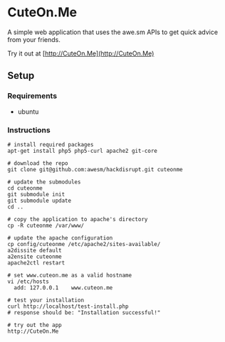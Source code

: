 # CuteOn.Me
A simple web application that uses the awe.sm APIs to get quick advice from your friends.  

Try it out at [http://CuteOn.Me](http://CuteOn.Me)

## Setup

### Requirements
*  ubuntu

### Instructions
    # install required packages
    apt-get install php5 php5-curl apache2 git-core

    # download the repo
    git clone git@github.com:awesm/hackdisrupt.git cuteonme

    # update the submodules
    cd cuteonme
    git submodule init
    git submodule update
    cd ..

    # copy the application to apache's directory
    cp -R cuteonme /var/www/

    # update the apache configuration
    cp config/cuteonme /etc/apache2/sites-available/
    a2dissite default
    a2ensite cuteonme
    apache2ctl restart
    
    # set www.cuteon.me as a valid hostname
    vi /etc/hosts
      add: 127.0.0.1    www.cuteon.me

    # test your installation
    curl http://localhost/test-install.php
    # response should be: "Installation successful!"

    # try out the app 
    http://CuteOn.Me

